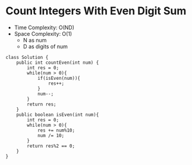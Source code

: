 # Count Integers With Even Digit Sum

- Time Complexity: O(ND)
- Space Complexity: O(1)
  - N as num
  - D as digits of num

```
class Solution {
    public int countEven(int num) {
        int res = 0;
        while(num > 0){
            if(isEven(num)){
                res++;
            }
            num--;
        }
        return res;
    }
    public boolean isEven(int num){
        int res = 0;
        while(num > 0){
            res += num%10;
            num /= 10;
        }
        return res%2 == 0;
    }
}
```
